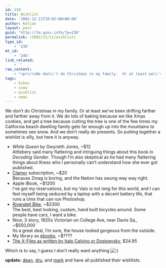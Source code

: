 ```yaml
---
id: 238
title: Wishlist
date: '2002-12-11T10:02:00+00:00'
author: Kellan
layout: post
guid: 'http://lm.quxx.info/?p=238'
permalink: /2002/12/11/wishlist/
typo_id:
    - '236'
mt_id:
    - '246'
link_related:
    - ''
raw_content:
    - "<p>\r\nWe don\\'t do Christmas in my family.  Or at least we\\'ve been drifting farther\r\nand farther away from it.  We do lots of baking because we like Xmas cookies,\r\nand get a tree because cutting the tree is one of the few times my California\r\nbeach dwelling family gets far enough up into the mountains to sometimes see\r\nsnow.  And we don\\'t really do presents.  So putting together a wishlist is\r\nsilly, but here it is anyway.\r\n</p>\r\n<p>\r\n<ul>\r\n<li><em>White Queen</em> by Gwyneth Jones, ~$12<br>\r\nAttlebery said many flattering and intriguing things about this book in <em>Decoding\r\nGender</em>.  Though I\\'m also skeptical as he had many flattering things about Kress\r\nwho I personally can\\'t understand how she ever got published.\r\n</li>\r\n<li><a href=\\\"http://www.clamormagazine.org\\\">Clamor</a> subscription, ~$20<br>\r\nBecause Zmag is boring, and the Nation has swung way way right.\r\n</li>\r\n<li>Apple IBook, ~$1200<br>\r\nI\\'ve got my reservations, but my Vaio is not long for this world, and I can feel\r\nmyself being seduced by a laptop with a decent battery life, that runs a Unix\r\nthat can run Photoshop.\r\n</li>\r\n<li>\r\n<a href=\\\"http://www.rivendellbicycles.com\\\">Rivendell Bike</a>, ~$2300<br>\r\nThe best, best looking, custom, hand built bicycles around.  Some people have\r\ncars, I want a bike.\r\n</li>\r\n<li>\r\nNice, 3 story, 1920s Victorian on College Ave, near Davis Sq., ~$550,000<br>\r\nIts a great deal, I\\'m sure, the house looked gorgeous from the outside.\r\n</li>\r\n<li>\r\nMy library as <a href=\\\"http://laughingmeme.org/archives/000177.html#000177\\\">ebooks</a>, ~$????\r\n</li>\r\n<li>\r\n<a href=\\\"http://www.whiteapples.com\\\">The X-Files as written by Italo Calvino or Dostoevsky</a>, $24.95\r\n</li>\r\n</ul>\r\n</p>\r\n<p>\r\nWhich is to say, I guess I don\\'t really want anything :)\r\n</p>\r\n<p>\r\n<b>update:</b> <a href=\\\"http://www.textism.com/article/647/\\\">dean</a>,\r\n<a href=\\\"http://www.textism.com/article/647/#c001822\\\">dru</a>, and \r\n<a href=\\\"http://diveintomark.org/archives/2002/12/12.html#wishlist\\\">mark</a> and  have all published their wishlists.\r\n</p>"
tags:
    - bikes
    - snow
    - wishlist
    - xmas
---
```


We don’t do Christmas in my family. Or at least we’ve been drifting farther and farther away from it. We do lots of baking because we like Xmas cookies, and get a tree because cutting the tree is one of the few times my California beach dwelling family gets far enough up into the mountains to sometimes see snow. And we don’t really do presents. So putting together a wishlist is silly, but here it is anyway.

- *White Queen* by Gwyneth Jones, ~$12  
    Attlebery said many flattering and intriguing things about this book in *Decoding Gender*. Though I’m also skeptical as he had many flattering things about Kress who I personally can’t understand how she ever got published.
- [Clamor](http://www.clamormagazine.org) subscription, ~$20  
    Because Zmag is boring, and the Nation has swung way way right.
- Apple IBook, ~$1200  
    I’ve got my reservations, but my Vaio is not long for this world, and I can feel myself being seduced by a laptop with a decent battery life, that runs a Unix that can run Photoshop.
- [Rivendell Bike](http://www.rivendellbicycles.com), ~$2300  
    The best, best looking, custom, hand built bicycles around. Some people have cars, I want a bike.
- Nice, 3 story, 1920s Victorian on College Ave, near Davis Sq., ~$550,000  
    Its a great deal, I’m sure, the house looked gorgeous from the outside.
- My library as [ebooks](http://laughingmeme.org/archives/000177.html#000177), ~$????
- [The X-Files as written by Italo Calvino or Dostoevsky](http://www.whiteapples.com), $24.95

Which is to say, I guess I don’t really want anything ![:)](http://lm.local/wp-includes/images/smilies/simple-smile.png)

**update:** [dean](http://www.textism.com/article/647/), [dru](http://www.textism.com/article/647/#c001822), and [mark](http://diveintomark.org/archives/2002/12/12.html#wishlist) and have all published their wishlists.